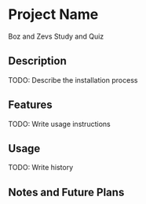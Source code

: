 # Project Name

Boz and Zevs Study and Quiz

## Description

TODO: Describe the installation process

## Features

TODO: Write usage instructions

## Usage

TODO: Write history

## Notes and Future Plans